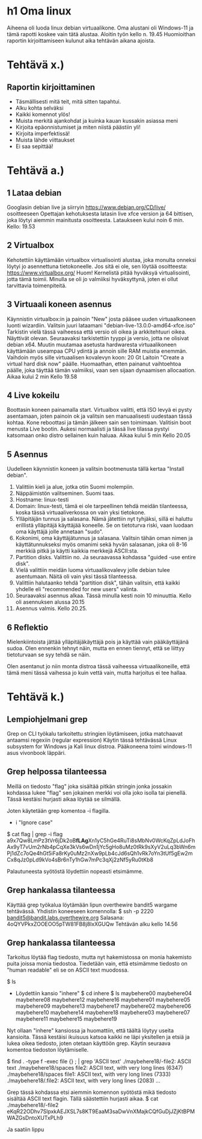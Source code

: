 # h1 Oma linux
Aiheena oli luoda linux debian virtuaalikone.
Oma alustani oli Windows-11 ja tämä rapotti koskee vain tätä alustaa.
Aloitin työn kello n. 19.45
Huomioithan raportin kirjoittamiseen kulunut aika tehtävän aikana ajoista.

# Tehtävä x.)
## Raportin kirjoittaminen
- Täsmällisesti mitä teit, mitä sitten tapahtui.
- Alku kohta selväksi
- Kaikki komennot ylös!
- Muista merkitä ajankohdat ja kuinka kauan kussakin asiassa meni
- Kirjoita epäonnistumiset ja miten niistä päästiin yli!
- Kirjoita imperfektissä!
- Muista lähde viittaukset
- Ei saa sepittää!

# Tehtävä a.)
## 1 Lataa debian
Googlasin debian live ja siirryin https://www.debian.org/CD/live/ osoitteeseen
Opettajan kehotuksesta latasin live xfce version ja 64 bittisen, joka löytyi aiemmin mainitusta osoitteesta.
Lataukseen kului noin 6 min.
Kello: 19.53

## 2 Virtualbox
Kehotettiin käyttämään virtualbox virtualisointi alustaa, joka monulta onneksi löytyi jo asennettuna tietokoneelle. 
Jos sitä ei ole, sen löytää osoitteesta:
https://www.virtualbox.org/
Huom!
Kernelistä pitää hyväksyä virtualisointi, jotta tämä toimii. Minulla se oli jo valmiiksi hyväksyttynä, joten ei ollut tarvittavia toimenpiteitä.

## 3 Virtuaali koneen asennus
Käynnistin virtualbox:in ja painoin "New" josta pääsee uuden virtuaalkoneen luonti wizardiin.
Valitsin juuri lataamani "debian-live-13.0.0-amd64-xfce.iso"
Tarkistin vielä tässä vaiheessa että versio oli oikea ja arkkitehtuuri oikea. Näyttivät olevan.
Seuraavaksi tarkistettiin tyyppi ja versio, jotta ne olisivat debian x64.
Muutin muutamaa asetusta hardwaresta virtuaalikoneen  käyttämään useampaa CPU ydintä ja annoin sille RAM muistia enemmän.
Vaihdoin myös sille virtuaalisen kovalevyn koon: 20 Gt
Laitoin "Create a virtual hard disk now" päälle.
Huomaathan, etten painanut vaihtoehtoa päälle, joka täyttää tämän valmiiksi, vaan sen sijaan dynaamisen allocaation.
Aikaa kului 2 min
Kello 19.58

## 4 Live kokeilu
Boottasin koneen painamalla start.
Virtualbox valitti, että ISO levyä ei pysty asentamaan, joten painoin ok ja valitsin sen manuaalisesti uudestaan tässä kohtaa.
Kone reboottasi ja tämän jälkeen sain sen toimimaan.
Valitisin boot menusta Live bootin.
Aukesi normaalisti ja tässä live tilassa pystyi katsomaan onko distro sellainen kuin haluaa.
Aikaa kului 5 min
Kello 20.05

## 5 Asennus
Uudelleen käynnistin koneen ja valitsin bootmenusta tällä kertaa "Install debian".

1. Valittiin kieli ja alue, jotka otin Suomi molempiin.
2. Näppäimistön valitseminen. Suomi taas.
3. Hostname: linux-testi
4. Domain: linux-testi, tämä ei ole tarpeellinen tehdä meidän tilanteessa, koska tässä virtuaaliverkossa on vain yksi tietokone.
5. Ylläpitäjän tunnus ja salasana. Nämä jätettiin nyt tyhjäksi, sillä ei haluttu erillistä ylläpitäjä käyttäjää koneelle. Se on tietoturva riski, vaan luodaan oma käyttäjä jolle annetaan "sudo".
6. Kokonimi, oma käyttäjätunnus ja salasana. Valitsin tähän oman nimen ja käyttätunnukseksi myös omanimi sekä hyvän salasanan, joka oli 8-16 merkkiä pitkä ja käytti kaikkia merkkejä ASCII:sta.
7. Partition disks. Valittiin no. Ja seuraavassa kohdassa "guided -use entire disk".
8. Vielä valittiin meidän luoma virtuaalikovalevy jolle debian tulee asentumaan. Näitä oli vain yksi tässä tilanteessa.
9. Valittiin halutaanko tehdä "partition disk", tähän valitsin, että kaikki yhdelle eli "recommended for new users" valinta.
10. Seuraavaksi asennus alkaa. Tässä minulla kesti noin 10 minuuttia.
Kello oli asennuksen alussa 20.15
11. Asennus valmis. Kello 20.25.

## 6 Reflektio
Mielenkiintoista jättää ylläpitäjäkäyttäjä pois ja käyttää vain pääkäyttäjänä sudoa. Olen ennenkin tehnyt näin, mutta en ennen tiennyt, että se liittyy tietoturvaan se syy tehdä se näin.

Olen asentanut jo niin monta distroa tässä vaiheessa virtuaalikoneille, että tämä meni tässä vaihessa jo kuin vettä vain, mutta harjoitus ei tee hallaa.

# Tehtävä k.)
## Lempiohjelmani grep
Grep on CLI työkalu tarkoitettu stringien löytämiseen, jotka matchaavat antaamsi regexiin (regular expression)
Käytin tässä tehtävässä Linux subsystem for Windows ja Kali linux distroa.
Pääkoneena toimi windows-11 asus vivonbook läppäri.

## Grep helpossa tilanteessa
Meillä on tiedosto "flag" joka sisältää pitkän stringin jonka jossakin kohdassa lukee "flag" sen jokainen merkki voi olla joko isolla tai pienellä. Tässä kestäisi hurjasti aikaa löytää se silmällä.

Joten käytetään grep komentoa -i flagilla.
- i     "Ignore case"

$ cat flag | grep -i flag
a9x7Qw8LmPz3tVr6jDk2oB**fLAg**Xn1yC5hGe4RuTi8sMbNv0WcKqZpLdJoFhAx9yT7vUm2rNb4pCqXe3kVs6wDn1jYc5gHo8uMz0tRk9sXyV2uLq3bWn6mPj1dZc7oQe4hGt5iFa8rKy0uMz2nXw9pLb4cJd6sQh1vRk7oYn3tUf5gEw2mCx8qJz0pLd9kVo4sBr6nTy1hGw7mPc3qXj2zNf5yRu0tKb8

Palautuneesta syötöstä löydettiin nopeasti etsimämme.

## Grep hankalassa tilanteessa
Käyttää grep työkalua löytämään lipun overthewire bandit5 wargame tehtävässä.
Yhdistin koneeseen komennolla:
$ ssh -p 2220 bandit5@bandit.labs.overthewire.org
Salasana: 4oQYVPkxZOOEOO5pTW81FB8j8lxXGUQw
Tehtävän alku kello 14.56

## Grep hankalassa tilanteessa
Tarkoitus löytää flag tiedosto, mutta nyt hakemistossa on monia hakemisto puita joissa monia tiedostoa. Tiedetään vain, että etsimämme tiedosto on "human readable" eli se on ASCII text muodossa.

$ ls
- Löydettiin kansio "inhere"
$ cd inhere
$ ls
maybehere00  maybehere04  maybehere08  maybehere12  maybehere16
maybehere01  maybehere05  maybehere09  maybehere13  maybehere17
maybehere02  maybehere06  maybehere10  maybehere14  maybehere18
maybehere03  maybehere07  maybehere11  maybehere15  maybehere19

Nyt ollaan "inhere" kansiossa ja huomattiin, että täältä löytyy useita kansioita. Tässä kestäisi ikuisuus katsoa kaikki ne läpi yksitellen ja etsiä ja lukea oikea tiedosto, joten otetaan käyttöön grep.
Käytin seuraava komentoa tiedoston löytämiselle.

$ find . -type f -exec file {} \; | grep 'ASCII text'
./maybehere18/-file2: ASCII text
./maybehere18/spaces file2: ASCII text, with very long lines (6347)
./maybehere18/spaces file1: ASCII text, with very long lines (7333)
./maybehere18/.file2: ASCII text, with very long lines (2083)
...

Grep tässä kohdassa etsi aiemmin komennon syötöstä mikä tiedosto sisältää ASCII text flagin. Tällä säästettiin hurjasti aikaa.
$ cat ./maybehere18/-file2
eKqR22ODhv7SlpxkAEJXSL7s8KT9EaaM3saDwVnXMajkCQfGuDjJZjKtBPMWAZGsDntoXUTxPLh9

Ja saatiin lippu